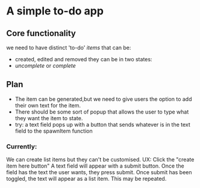 # A simple to-do app
## Core functionality
we need to have distinct 'to-do' *items* that can be:
- created, edited and removed
they can be in two states:
- *uncomplete* or *complete*


## Plan
- The item can be generated,but we need to give users the option to add their own text for the item.
- There should be some sort of popup that allows the user to type what they want the item to state.
- try: a text field pops up with a button that sends whatever is in the text field to the spawnItem function

### Currently:
We can create list items but they can't be customised.
UX:
Click the "create item here button"
A text field will appear with a submit button. Once the field has the text the user wants, they press submit.
Once submit has been toggled, the text will appear as a list item. 
This may be repeated. 